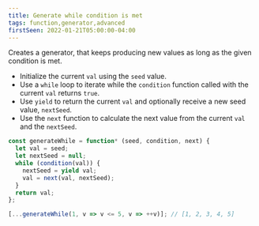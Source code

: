 ```yaml
---
title: Generate while condition is met
tags: function,generator,advanced
firstSeen: 2022-01-21T05:00:00-04:00
---
```


Creates a generator, that keeps producing new values as long as the given condition is met.

- Initialize the current `val` using the `seed` value.
- Use a `while` loop to iterate while the `condition` function called with the current `val` returns `true`.
- Use `yield` to return the current `val` and optionally receive a new seed value, `nextSeed`.
- Use the `next` function to calculate the next value from the current `val` and the `nextSeed`.

```js
const generateWhile = function* (seed, condition, next) {
  let val = seed;
  let nextSeed = null;
  while (condition(val)) {
    nextSeed = yield val;
    val = next(val, nextSeed);
  }
  return val;
};
```

```js
[...generateWhile(1, v => v <= 5, v => ++v)]; // [1, 2, 3, 4, 5]
```
